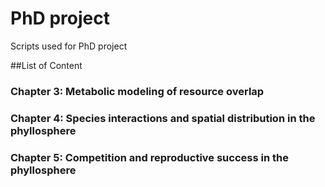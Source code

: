 # PhD project
Scripts used for PhD project

##List of Content
### Chapter 3:  Metabolic modeling of resource overlap
### Chapter 4:  Species interactions and spatial distribution in the phyllosphere
### Chapter 5:  Competition and reproductive success in the phyllosphere
